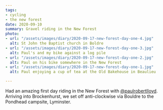```yaml
---
tags:
- cycling
- the new forest
date: 2020-09-10
summary: Gravel riding in the New Forest
photo:
- url: "/assets/images/diary/2020-09-17-new-forest-day-one-4.jpg"
  alt: St John the Baptist church in Boldre
- url: "/assets/images/diary/2020-09-17-new-forest-day-one-3.jpg"
  alt: Paul's and my bike against a log pile
- url: "/assets/images/diary/2020-09-17-new-forest-day-one-2.jpg"
  alt: Paul on his bike somewhere in the New Forest
- url: "/assets/images/diary/2020-09-17-new-forest-day-one-1.jpg"
  alt: Paul enjoying a cup of tea at the Old Bakehouse in Beaulieu

---
```

Had an amazing first day riding in the New Forest with [@paulrobertlloyd](https://paulrobertlloyd.com). Arriving into Brockenhurst, we set off anti-clockwise via Bouldre to the Pondhead campsite, Lyminster.